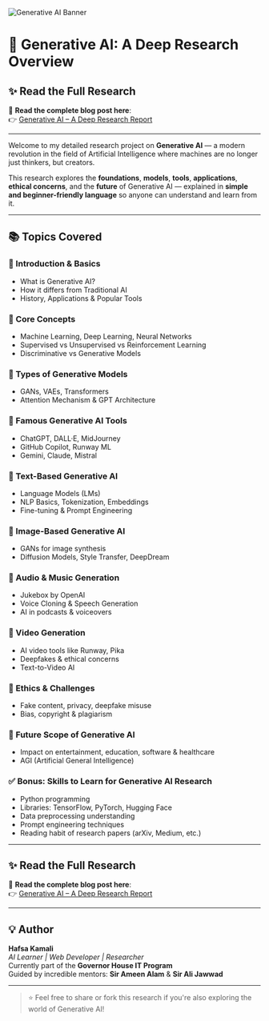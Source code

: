 ![Generative AI Banner](https://fpt.ai/wp-content/uploads/2024/11/agentic-ai-2.jpg)

# 📘 Generative AI: A Deep Research Overview

## ✨ Read the Full Research

📖 **Read the complete blog post here**:  
👉 [Generative AI – A Deep Research Report](https://medium.com/@hafsakamali362/generative-ai-a-deep-research-report-50887f72b512)

---

Welcome to my detailed research project on **Generative AI** — a modern revolution in the field of Artificial Intelligence where machines are no longer just thinkers, but creators.

This research explores the **foundations**, **models**, **tools**, **applications**, **ethical concerns**, and the **future** of Generative AI — explained in **simple and beginner-friendly language** so anyone can understand and learn from it.

---

## 📚 Topics Covered

### 🔹 Introduction & Basics
- What is Generative AI?
- How it differs from Traditional AI
- History, Applications & Popular Tools

### 🔹 Core Concepts
- Machine Learning, Deep Learning, Neural Networks
- Supervised vs Unsupervised vs Reinforcement Learning
- Discriminative vs Generative Models

### 🔹 Types of Generative Models
- GANs, VAEs, Transformers
- Attention Mechanism & GPT Architecture

### 🔹 Famous Generative AI Tools
- ChatGPT, DALL·E, MidJourney
- GitHub Copilot, Runway ML
- Gemini, Claude, Mistral

### 🔹 Text-Based Generative AI
- Language Models (LMs)
- NLP Basics, Tokenization, Embeddings
- Fine-tuning & Prompt Engineering

### 🔹 Image-Based Generative AI
- GANs for image synthesis
- Diffusion Models, Style Transfer, DeepDream

### 🔹 Audio & Music Generation
- Jukebox by OpenAI
- Voice Cloning & Speech Generation
- AI in podcasts & voiceovers

### 🔹 Video Generation
- AI video tools like Runway, Pika
- Deepfakes & ethical concerns
- Text-to-Video AI

### 🔹 Ethics & Challenges
- Fake content, privacy, deepfake misuse
- Bias, copyright & plagiarism

### 🔹 Future Scope of Generative AI
- Impact on entertainment, education, software & healthcare
- AGI (Artificial General Intelligence)

### ✅ Bonus: Skills to Learn for Generative AI Research
- Python programming
- Libraries: TensorFlow, PyTorch, Hugging Face
- Data preprocessing understanding
- Prompt engineering techniques
- Reading habit of research papers (arXiv, Medium, etc.)

---

## ✨ Read the Full Research

📖 **Read the complete blog post here**:  
👉 [Generative AI – A Deep Research Report](https://medium.com/@hafsakamali362/generative-ai-a-deep-research-report-50887f72b512)

---

## 💡 Author

**Hafsa Kamali**  
_AI Learner | Web Developer | Researcher_  
Currently part of the **Governor House IT Program**  
Guided by incredible mentors: **Sir Ameen Alam** & **Sir Ali Jawwad**

---

> ⭐ Feel free to share or fork this research if you're also exploring the world of Generative AI!
